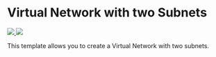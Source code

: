 # Virtual Network with two Subnets

<a href="https://portal.azure.com/#create/Microsoft.Template/uri/https%3A%2F%2Fraw.githubusercontent.com%2Farcdev1%2Fazure-quickstart-templates%2Fmaster%2F101-vnet-two-subnets%2Fazuredeploy.json" target="_blank">
    <img src="http://azuredeploy.net/deploybutton.png"/>
</a>
<a href="http://armviz.io/#/?load=https%3A%2F%2Fraw.githubusercontent.com%2Farcdev1%2Fazure-quickstart-templates%2Fmaster%2F101-vnet-two-subnets%2Fazuredeploy.json" target="_blank">
    <img src="http://armviz.io/visualizebutton.png"/>
</a>

This template allows you to create a Virtual Network with two subnets.
